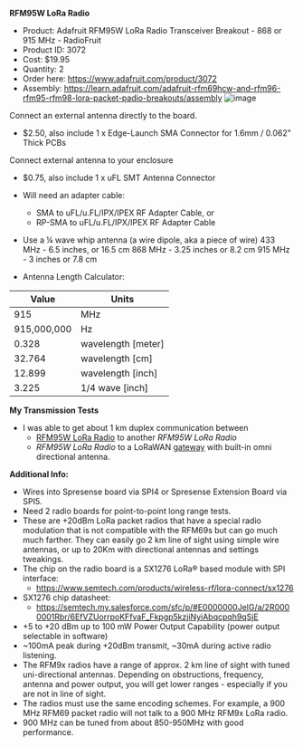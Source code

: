 **RFM95W LoRa Radio**
* Product: Adafruit RFM95W LoRa Radio Transceiver Breakout - 868 or 915 MHz - RadioFruit
* Product ID: 3072
* Cost: $19.95
* Quantity: 2
* Order here: https://www.adafruit.com/product/3072
* Assembly: https://learn.adafruit.com/adafruit-rfm69hcw-and-rfm96-rfm95-rfm98-lora-packet-padio-breakouts/assembly 
![image](https://user-images.githubusercontent.com/92460732/207215425-f6505c82-8be8-4bd5-adcf-6d4e780a9951.png)


Connect an external antenna directly to the board.
* $2.50, also include 1 x Edge-Launch SMA Connector for 1.6mm / 0.062" Thick PCBs

Connect external antenna to your enclosure
* $0.75, also include 1 x uFL SMT Antenna Connector
* Will need an adapter cable:
  * SMA to uFL/u.FL/IPX/IPEX RF Adapter Cable, or
  * RP-SMA to uFL/u.FL/IPX/IPEX RF Adapter Cable

* Use a ¼ wave whip antenna (a wire dipole, aka a piece of wire)
433 MHz - 6.5 inches, or 16.5 cm
868 MHz - 3.25 inches or 8.2 cm
915 MHz - 3 inches or 7.8 cm

* Antenna Length Calculator:

| Value | Units |
| ------| ----- |
|915|MHz|
|915,000,000|Hz|
|0.328|wavelength [meter]|
|32.764|wavelength [cm]|
|12.899|wavelength [inch]|
|3.225|1/4 wave [inch]|

**My Transmission Tests**
* I was able to get about 1 km duplex communication between
  * [RFM95W LoRa Radio](https://www.adafruit.com/product/3072) to another *RFM95W LoRa Radio*
  * *RFM95W LoRa Radio* to a LoRaWAN [gateway](https://www.adafruit.com/product/4345) with built-in omni directional antenna.
 
**Additional Info:**
* Wires into Spresense board via SPI4 or Spresense Extension Board via SPI5.
* Need 2 radio boards for point-to-point long range tests.
* These are +20dBm LoRa packet radios that have a special radio modulation that is not compatible with the RFM69s but can go much much farther. They can easily go 2 km line of sight using simple wire antennas, or up to 20Km with directional antennas and settings tweakings.
* The chip on the radio board is a SX1276 LoRa® based module with SPI interface:
  * https://www.semtech.com/products/wireless-rf/lora-connect/sx1276
* SX1276 chip datasheet:
  * https://semtech.my.salesforce.com/sfc/p/#E0000000JelG/a/2R0000001Rbr/6EfVZUorrpoKFfvaF_Fkpgp5kzjiNyiAbqcpqh9qSjE 
* +5 to +20 dBm up to 100 mW Power Output Capability (power output selectable in software)
* ~100mA peak during +20dBm transmit, ~30mA during active radio listening.
* The RFM9x radios have a range of approx. 2 km line of sight with tuned uni-directional antennas. Depending on obstructions, frequency, antenna and power output, you will get lower ranges - especially if you are not in line of sight.
* The radios must use the same encoding schemes. For example, a 900 MHz RFM69 packet radio will not talk to a 900 MHz RFM9x LoRa radio.
* 900 MHz can be tuned from about 850-950MHz with good performance.
